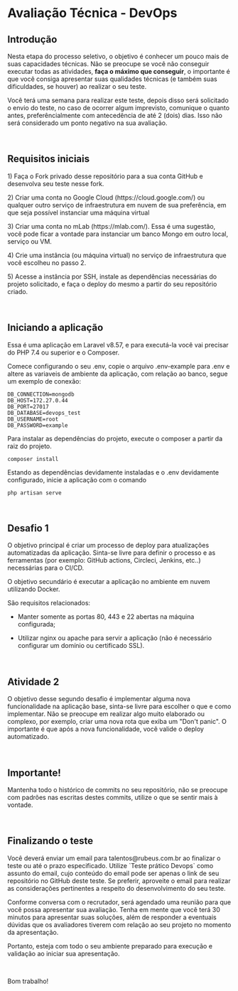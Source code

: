 # Avaliação Técnica - DevOps

## Introdução

<p>Nesta etapa do processo seletivo, o objetivo é conhecer um pouco mais de suas capacidades técnicas. Não se preocupe se você não conseguir executar todas as atividades, <strong>faça o máximo que conseguir</strong>, o importante é que você consiga apresentar suas qualidades técnicas (e também suas dificuldades, se houver) ao realizar o seu teste.</p>

<p>Você terá uma semana para realizar este teste, depois disso será solicitado o envio do teste, no caso de ocorrer algum imprevisto, comunique o quanto antes, preferêncialmente com antecedência de até 2 (dois) dias. Isso não será considerado um ponto negativo na sua avaliação.</p>

<br>

## Requisitos iniciais

<p>1) Faça o Fork privado desse repositório para a sua conta GitHub e desenvolva seu teste nesse fork.</p>
    
<p>2) Criar uma conta no Google Cloud (https://cloud.google.com/) ou qualquer outro serviço de infraestrutura em nuvem de sua preferência, em que seja possível instanciar uma máquina virtual</p>

<p>3) Criar uma conta no mLab (https://mlab.com/). Essa é uma sugestão, você pode ficar a vontade para instanciar um banco Mongo em outro local, serviço ou VM.</p>

<p>4) Crie uma instância (ou máquina virtual) no serviço de infraestrutura que você escolheu no passo 2.</p>

<p>5) Acesse a instância por SSH, instale as dependências necessárias do projeto solicitado, e faça o deploy do mesmo a partir do seu repositório criado.</p>

<br>

## Iniciando a aplicação

<p>Essa é uma aplicação em Laravel v8.57, e para executá-la você vai precisar do PHP 7.4 ou superior e o Composer.</p>

<p>Comece configurando o seu .env, copie o arquivo .env-example para .env e altere as variaveis de ambiente da aplicação, com relação ao banco, segue um exemplo de conexão:</p>

    DB_CONNECTION=mongodb
    DB_HOST=172.27.0.44
    DB_PORT=27017
    DB_DATABASE=devops_test
    DB_USERNAME=root
    DB_PASSWORD=example

<p>Para instalar as dependências do projeto, execute o composer a partir da raiz do projeto.</p>

    composer install

<p>Estando as dependências devidamente instaladas e o .env devidamente configurado, inicie a aplicação com o comando</p>

    php artisan serve

<br>

## Desafio 1

<p>O objetivo principal é criar um processo de deploy para atualizações automatizadas da aplicação. Sinta-se livre para definir o processo e as ferramentas (por exemplo: GitHub actions, Circleci, Jenkins, etc..) necessárias para o CI/CD.</p>

<p>O objetivo secundário é executar a aplicação no ambiente em nuvem utilizando Docker.</p>

<p>São requisitos relacionados:</p>
    
* Manter somente as portas 80, 443 e 22 abertas na máquina configurada;</p>
    
* Utilizar nginx ou apache para servir a aplicação (não é necessário configurar um domínio ou certificado SSL).

<br>

## Atividade 2

<p>O objetivo desse segundo desafio é implementar alguma nova funcionalidade na aplicação base, sinta-se livre para escolher o que e como implementar. Não se preocupe em realizar algo muito elaborado ou complexo, por exemplo, criar uma nova rota que exiba um "Don't panic". O importante é que após a nova funcionalidade, você valide o deploy automatizado.</p>

<br>

## Importante!

<p>Mantenha todo o histórico de commits no seu repositório, não se preocupe com padrões nas escritas destes commits, utilize o que se sentir mais à vontade.</p>

<br>

## Finalizando o teste

<p>Você deverá enviar um email para <mailto:talentos@rubeus.com.br>talentos@rubeus.com.br</mailto> ao finalizar o teste ou até o prazo especificado. Utilize `Teste prático Devops` como assunto do email, cujo conteúdo do email pode ser apenas o link de seu repositório no GitHub deste teste. Se preferir, aproveite o email para realizar as considerações pertinentes a respeito do desenvolvimento do seu teste.</p>

<p>Conforme conversa com o recrutador, será agendado uma reunião para que você possa apresentar sua avaliação. Tenha em mente que você terá 30 minutos para apresentar suas soluções, além de responder a eventuais dúvidas que os avaliadores tiverem com relação ao seu projeto no momento da apresentação.</p>

<p>Portanto, esteja com todo o seu ambiente preparado para execução e validação ao iniciar sua apresentação.</p>

<br>
 
Bom trabalho!
